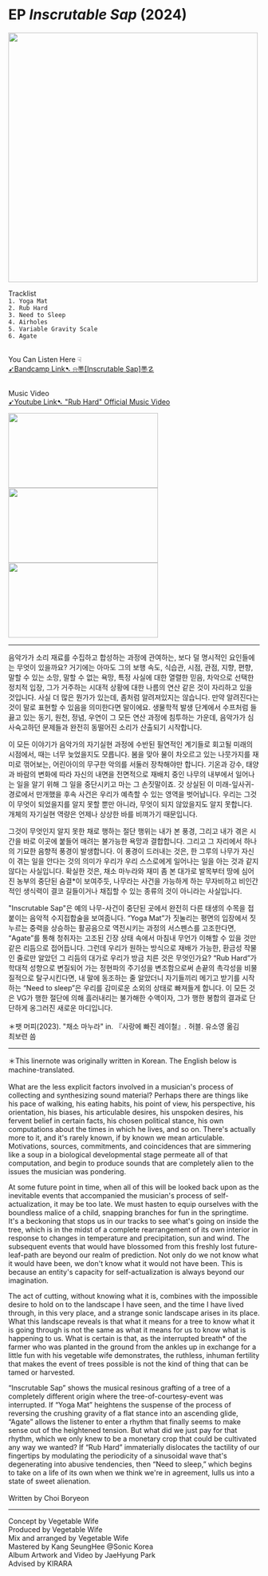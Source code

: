 # EP *Inscrutable Sap* (2024)

<img src="images/vegetablewife_cover_3000x3000.jpg" width="500" height="500">

Tracklist<br>
`1. Yoga Mat`<br>
`2. Rub Hard`<br>
`3. Need to Sleep`<br>
`4. Airholes`<br>
`5. Variable Gravity Scale`<br>
`6. Agate`<br>


<br>
You Can Listen Here ☟ <br>
<a href="https://vegetablewife.bandcamp.com/album/inscrutable-sap" target="blank"> ➹Bandcamp Link➷ ⍾〠[Inscrutable Sap]〠☡</a>
<br>
 <br>
 
Music Video <br>
<a href="https://youtu.be/adKLvfdZ7BE" target="blank"> ➹Youtube Link➷ "Rub Hard" Official Music Video</a><br>

<img src="images/mv_cap1.png" width="300" height="150"><img src="images/mv_cap2.png" width="300" height="150"><img src="images/mv_cap3.png" width="300" height="150">





***
음악가가 소리 재료를 수집하고 합성하는 과정에 관여하는, 보다 덜 명시적인 요인들에는 무엇이 있을까요? 거기에는 아마도 그의 보행 속도, 식습관, 시점, 관점, 지향, 편향, 말할 수 있는 소망, 말할 수 없는 욕망, 특정 사실에 대한 열렬한 믿음, 차악으로 선택한 정치적 입장, 그가 거주하는 시대적 상황에 대한 나름의 연산 같은 것이 자리하고 있을 것입니다. 사실 더 많은 뭔가가 있는데, 좀처럼 알려져있지는 않습니다. 만약 알려진다는 것이 말로 표현할 수 있음을 의미한다면 말이에요. 생물학적 발생 단계에서 수프처럼 들끓고 있는 동기, 원천, 정념, 우연이 그 모든 연산 과정에 침투하는 가운데, 음악가가 심사숙고하던 문제들과 완전히 동떨어진 소리가 산출되기 시작합니다.

이 모든 이야기가 음악가의 자기실현 과정에 수반된 필연적인 계기들로 회고될 미래의 시점에서, 때는 너무 늦었을지도 모릅니다. 봄을 맞아 물이 차오르고 있는 나뭇가지를 재미로 꺾어보는, 어린아이의 무구한 악의를 서둘러 장착해야만 합니다. 기온과 강수, 태양과 바람의 변화에 따라 자신의 내면을 전면적으로 재배치 중인 나무의 내부에서 일어나는 일을 알기 위해 그 일을 중단시키고 마는 그 손짓말이죠. 갓 상실된 이 미래-잎사귀-경로에서 만개했을 후속 사건은 우리가 예측할 수 있는 영역을 벗어납니다. 우리는 그것이 무엇이 되었을지를 알지 못할 뿐만 아니라, 무엇이 되지 않았을지도 알지 못합니다. 개체의 자기실현 역량은 언제나 상상한 바를 비껴가기 때문입니다.

그것이 무엇인지 알지 못한 채로 행하는 절단 행위는 내가 본 풍경, 그리고 내가 겪은 시간을 바로 이곳에 붙들어 매려는 불가능한 욕망과 결합합니다. 그리고 그 자리에서 하나의 기묘한 음향적 풍경이 발생합니다. 이 풍경이 드러내는 것은, 한 그루의 나무가 자신이 겪는 일을 안다는 것의 의미가 우리가 우리 스스로에게 일어나는 일을 아는 것과 같지 않다는 사실입니다. 확실한 것은, 채소 마누라와 재미 좀 본 대가로 발목부터 땅에 심어진 농부의 중단된 숨결*이 보여주듯, 나무라는 사건을 가능하게 하는 무자비하고 비인간적인 생식력이 결코 길들이거나 채집할 수 있는 종류의 것이 아니라는 사실입니다.

"Inscrutable Sap"은 예의 나무-사건이 중단된 곳에서 완전히 다른 태생의 수목을 접붙이는 음악적 수지접합술을 보여줍니다. “Yoga Mat”가 짓눌리는 평면의 입장에서 짓누르는 중력을 상승하는 활공음으로 역전시키는 과정의 서스펜스를 고조한다면, “Agate”를 통해 청취자는 고조된 긴장 상태 속에서 마침내 무언가 이해할 수 있을 것만 같은 리듬으로 접어듭니다. 그런데 우리가 원하는 방식으로 재배가 가능한, 환금성 작물인 줄로만 알았던 그 리듬의 대가로 우리가 방금 치른 것은 무엇인가요? “Rub Hard”가 학대적 성향으로 변질되어 가는 정현파의 주기성을 변조함으로써 손끝의 촉각성을 비물질적으로 탈구시킨다면, 내 말에 동조하는 줄 알았더니 자기들끼리 메기고 받기를 시작하는 “Need to sleep”은 우리를 감미로운 소외의 상태로 빠져들게 합니다. 이 모든 것은 VG가 행한 절단에 의해 흘러내리는 불가해한 수액이자, 그가 행한 봉합의 결과로 단단하게 옹그러진 새로운 마디입니다.
<br>
<br>
＊팻 머피(2023). "채소 마누라" in. 『사랑에 빠진 레이철』. 허블. 유소영 옮김 <br>
최보련 씀

***
＊This linernote was originally written in Korean. The English below is machine-translated.
<br>
<br>
What are the less explicit factors involved in a musician's process of collecting and synthesizing sound material? Perhaps there are things like his pace of walking, his eating habits, his point of view, his perspective, his orientation, his biases, his articulable desires, his unspoken desires, his fervent belief in certain facts, his chosen political stance, his own computations about the times in which he lives, and so on. There's actually more to it, and it's rarely known, if by known we mean articulable. Motivations, sources, commitments, and coincidences that are simmering like a soup in a biological developmental stage permeate all of that computation, and begin to produce sounds that are completely alien to the issues the musician was pondering.

At some future point in time, when all of this will be looked back upon as the inevitable events that accompanied the musician's process of self-actualization, it may be too late. We must hasten to equip ourselves with the boundless malice of a child, snapping branches for fun in the springtime. It's a beckoning that stops us in our tracks to see what's going on inside the tree, which is in the midst of a complete rearrangement of its own interior in response to changes in temperature and precipitation, sun and wind. The subsequent events that would have blossomed from this freshly lost future-leaf-path are beyond our realm of prediction. Not only do we not know what it would have been, we don't know what it would not have been. This is because an entity's capacity for self-actualization is always beyond our imagination.

The act of cutting, without knowing what it is, combines with the impossible desire to hold on to the landscape I have seen, and the time I have lived through, in this very place, and a strange sonic landscape arises in its place. What this landscape reveals is that what it means for a tree to know what it is going through is not the same as what it means for us to know what is happening to us. What is certain is that, as the interrupted breath* of the farmer who was planted in the ground from the ankles up in exchange for a little fun with his vegetable wife demonstrates, the ruthless, inhuman fertility that makes the event of trees possible is not the kind of thing that can be tamed or harvested.

“Inscrutable Sap” shows the musical resinous grafting of a tree of a completely different origin where the tree-of-courtesy-event was interrupted. If “Yoga Mat” heightens the suspense of the process of reversing the crushing gravity of a flat stance into an ascending glide, “Agate” allows the listener to enter a rhythm that finally seems to make sense out of the heightened tension. But what did we just pay for that rhythm, which we only knew to be a monetary crop that could be cultivated any way we wanted? If “Rub Hard” immaterially dislocates the tactility of our fingertips by modulating the periodicity of a sinusoidal wave that's degenerating into abusive tendencies, then “Need to sleep,” which begins to take on a life of its own when we think we're in agreement, lulls us into a state of sweet alienation.
<br>
<br>
Written by Choi Boryeon

***

Concept by Vegetable Wife<br>
Produced by Vegetable Wife<br>
Mix and arranged by Vegetable Wife<br> 
Mastered by Kang SeungHee @Sonic Korea<br>
Album Artwork and Video by JaeHyung Park<br> 
Advised by KIRARA
